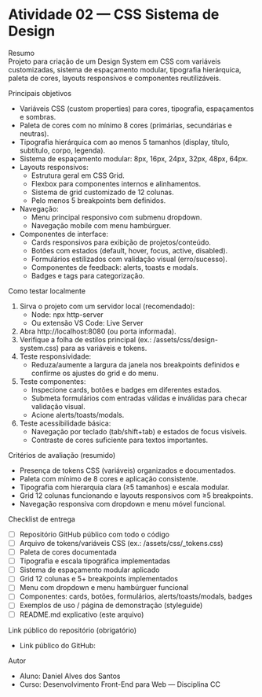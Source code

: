 # Atividade 02 — CSS Sistema de Design

Resumo  
Projeto para criação de um Design System em CSS com variáveis customizadas, sistema de espaçamento modular, tipografia hierárquica, paleta de cores, layouts responsivos e componentes reutilizáveis.

Principais objetivos
- Variáveis CSS (custom properties) para cores, tipografia, espaçamentos e sombras.
- Paleta de cores com no mínimo 8 cores (primárias, secundárias e neutras).
- Tipografia hierárquica com ao menos 5 tamanhos (display, título, subtítulo, corpo, legenda).
- Sistema de espaçamento modular: 8px, 16px, 24px, 32px, 48px, 64px.
- Layouts responsivos:
    - Estrutura geral em CSS Grid.
    - Flexbox para componentes internos e alinhamentos.
    - Sistema de grid customizado de 12 colunas.
    - Pelo menos 5 breakpoints bem definidos.
- Navegação:
    - Menu principal responsivo com submenu dropdown.
    - Navegação mobile com menu hambúrguer.
- Componentes de interface:
    - Cards responsivos para exibição de projetos/conteúdo.
    - Botões com estados (default, hover, focus, active, disabled).
    - Formulários estilizados com validação visual (erro/sucesso).
    - Componentes de feedback: alerts, toasts e modals.
    - Badges e tags para categorização.

Como testar localmente
1. Sirva o projeto com um servidor local (recomendado):  
     - Node: npx http-server  
     - Ou extensão VS Code: Live Server
2. Abra http://localhost:8080 (ou porta informada).
3. Verifique a folha de estilos principal (ex.: /assets/css/design-system.css) para as variáveis e tokens.
4. Teste responsividade:
     - Reduza/aumente a largura da janela nos breakpoints definidos e confirme os ajustes do grid e do menu.
5. Teste componentes:
     - Inspecione cards, botões e badges em diferentes estados.
     - Submeta formulários com entradas válidas e inválidas para checar validação visual.
     - Acione alerts/toasts/modals.
6. Teste acessibilidade básica:
     - Navegação por teclado (tab/shift+tab) e estados de focus visíveis.
     - Contraste de cores suficiente para textos importantes.

Critérios de avaliação (resumido)
- Presença de tokens CSS (variáveis) organizados e documentados.
- Paleta com mínimo de 8 cores e aplicação consistente.
- Tipografia com hierarquia clara (≥5 tamanhos) e escala modular.
- Grid 12 colunas funcionando e layouts responsivos com ≥5 breakpoints.
- Navegação responsiva com dropdown e menu móvel funcional.

Checklist de entrega
- [ ] Repositório GitHub público com todo o código
- [ ] Arquivo de tokens/variáveis CSS (ex.: /assets/css/_tokens.css)
- [ ] Paleta de cores documentada
- [ ] Tipografia e escala tipográfica implementadas
- [ ] Sistema de espaçamento modular aplicado
- [ ] Grid 12 colunas e 5+ breakpoints implementados
- [ ] Menu com dropdown e menu hambúrguer funcional
- [ ] Componentes: cards, botões, formulários, alerts/toasts/modals, badges
- [ ] Exemplos de uso / página de demonstração (styleguide)
- [ ] README.md explicativo (este arquivo)

Link público do repositório (obrigatório)  
- Link público do GitHub:

Autor
- Aluno: Daniel Alves dos Santos  
- Curso: Desenvolvimento Front-End para Web — Disciplina CC
